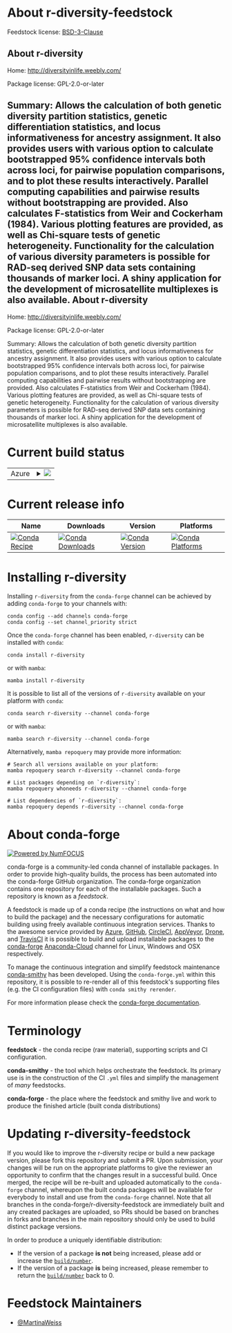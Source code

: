 About r-diversity-feedstock
===========================

Feedstock license: [BSD-3-Clause](https://github.com/conda-forge/r-diversity-feedstock/blob/main/LICENSE.txt)

About r-diversity
-----------------

Home: http://diversityinlife.weebly.com/

Package license: GPL-2.0-or-later

Summary: Allows the calculation of both genetic diversity partition statistics, genetic differentiation statistics, and locus informativeness for ancestry assignment. It also provides users with various option to calculate bootstrapped 95\% confidence intervals both across loci, for pairwise population comparisons, and to plot these results interactively. Parallel computing capabilities and pairwise results without bootstrapping are provided. Also calculates F-statistics from Weir and Cockerham (1984). Various plotting features are provided, as well as Chi-square tests of genetic heterogeneity. Functionality for the calculation of various diversity parameters is possible for RAD-seq derived SNP data sets containing thousands of marker loci. A shiny application for the development of microsatellite multiplexes is also available.
About r-diversity
-----------------

Home: http://diversityinlife.weebly.com/

Package license: GPL-2.0-or-later

Summary: Allows the calculation of both genetic diversity partition statistics, genetic differentiation statistics, and locus informativeness for ancestry assignment. It also provides users with various option to calculate bootstrapped 95\% confidence intervals both across loci, for pairwise population comparisons, and to plot these results interactively. Parallel computing capabilities and pairwise results without bootstrapping are provided. Also calculates F-statistics from Weir and Cockerham (1984). Various plotting features are provided, as well as Chi-square tests of genetic heterogeneity. Functionality for the calculation of various diversity parameters is possible for RAD-seq derived SNP data sets containing thousands of marker loci. A shiny application for the development of microsatellite multiplexes is also available.

Current build status
====================


<table>
    
  <tr>
    <td>Azure</td>
    <td>
      <details>
        <summary>
          <a href="https://dev.azure.com/conda-forge/feedstock-builds/_build/latest?definitionId=16470&branchName=main">
            <img src="https://dev.azure.com/conda-forge/feedstock-builds/_apis/build/status/r-diversity-feedstock?branchName=main">
          </a>
        </summary>
        <table>
          <thead><tr><th>Variant</th><th>Status</th></tr></thead>
          <tbody><tr>
              <td>linux_64_r_base4.2</td>
              <td>
                <a href="https://dev.azure.com/conda-forge/feedstock-builds/_build/latest?definitionId=16470&branchName=main">
                  <img src="https://dev.azure.com/conda-forge/feedstock-builds/_apis/build/status/r-diversity-feedstock?branchName=main&jobName=linux&configuration=linux%20linux_64_r_base4.2" alt="variant">
                </a>
              </td>
            </tr><tr>
              <td>linux_64_r_base4.3</td>
              <td>
                <a href="https://dev.azure.com/conda-forge/feedstock-builds/_build/latest?definitionId=16470&branchName=main">
                  <img src="https://dev.azure.com/conda-forge/feedstock-builds/_apis/build/status/r-diversity-feedstock?branchName=main&jobName=linux&configuration=linux%20linux_64_r_base4.3" alt="variant">
                </a>
              </td>
            </tr><tr>
              <td>osx_64_r_base4.2</td>
              <td>
                <a href="https://dev.azure.com/conda-forge/feedstock-builds/_build/latest?definitionId=16470&branchName=main">
                  <img src="https://dev.azure.com/conda-forge/feedstock-builds/_apis/build/status/r-diversity-feedstock?branchName=main&jobName=osx&configuration=osx%20osx_64_r_base4.2" alt="variant">
                </a>
              </td>
            </tr><tr>
              <td>osx_64_r_base4.3</td>
              <td>
                <a href="https://dev.azure.com/conda-forge/feedstock-builds/_build/latest?definitionId=16470&branchName=main">
                  <img src="https://dev.azure.com/conda-forge/feedstock-builds/_apis/build/status/r-diversity-feedstock?branchName=main&jobName=osx&configuration=osx%20osx_64_r_base4.3" alt="variant">
                </a>
              </td>
            </tr><tr>
              <td>win_64</td>
              <td>
                <a href="https://dev.azure.com/conda-forge/feedstock-builds/_build/latest?definitionId=16470&branchName=main">
                  <img src="https://dev.azure.com/conda-forge/feedstock-builds/_apis/build/status/r-diversity-feedstock?branchName=main&jobName=win&configuration=win%20win_64_" alt="variant">
                </a>
              </td>
            </tr>
          </tbody>
        </table>
      </details>
    </td>
  </tr>
</table>

Current release info
====================

| Name | Downloads | Version | Platforms |
| --- | --- | --- | --- |
| [![Conda Recipe](https://img.shields.io/badge/recipe-r--diversity-green.svg)](https://anaconda.org/conda-forge/r-diversity) | [![Conda Downloads](https://img.shields.io/conda/dn/conda-forge/r-diversity.svg)](https://anaconda.org/conda-forge/r-diversity) | [![Conda Version](https://img.shields.io/conda/vn/conda-forge/r-diversity.svg)](https://anaconda.org/conda-forge/r-diversity) | [![Conda Platforms](https://img.shields.io/conda/pn/conda-forge/r-diversity.svg)](https://anaconda.org/conda-forge/r-diversity) |

Installing r-diversity
======================

Installing `r-diversity` from the `conda-forge` channel can be achieved by adding `conda-forge` to your channels with:

```
conda config --add channels conda-forge
conda config --set channel_priority strict
```

Once the `conda-forge` channel has been enabled, `r-diversity` can be installed with `conda`:

```
conda install r-diversity
```

or with `mamba`:

```
mamba install r-diversity
```

It is possible to list all of the versions of `r-diversity` available on your platform with `conda`:

```
conda search r-diversity --channel conda-forge
```

or with `mamba`:

```
mamba search r-diversity --channel conda-forge
```

Alternatively, `mamba repoquery` may provide more information:

```
# Search all versions available on your platform:
mamba repoquery search r-diversity --channel conda-forge

# List packages depending on `r-diversity`:
mamba repoquery whoneeds r-diversity --channel conda-forge

# List dependencies of `r-diversity`:
mamba repoquery depends r-diversity --channel conda-forge
```


About conda-forge
=================

[![Powered by
NumFOCUS](https://img.shields.io/badge/powered%20by-NumFOCUS-orange.svg?style=flat&colorA=E1523D&colorB=007D8A)](https://numfocus.org)

conda-forge is a community-led conda channel of installable packages.
In order to provide high-quality builds, the process has been automated into the
conda-forge GitHub organization. The conda-forge organization contains one repository
for each of the installable packages. Such a repository is known as a *feedstock*.

A feedstock is made up of a conda recipe (the instructions on what and how to build
the package) and the necessary configurations for automatic building using freely
available continuous integration services. Thanks to the awesome service provided by
[Azure](https://azure.microsoft.com/en-us/services/devops/), [GitHub](https://github.com/),
[CircleCI](https://circleci.com/), [AppVeyor](https://www.appveyor.com/),
[Drone](https://cloud.drone.io/welcome), and [TravisCI](https://travis-ci.com/)
it is possible to build and upload installable packages to the
[conda-forge](https://anaconda.org/conda-forge) [Anaconda-Cloud](https://anaconda.org/)
channel for Linux, Windows and OSX respectively.

To manage the continuous integration and simplify feedstock maintenance
[conda-smithy](https://github.com/conda-forge/conda-smithy) has been developed.
Using the ``conda-forge.yml`` within this repository, it is possible to re-render all of
this feedstock's supporting files (e.g. the CI configuration files) with ``conda smithy rerender``.

For more information please check the [conda-forge documentation](https://conda-forge.org/docs/).

Terminology
===========

**feedstock** - the conda recipe (raw material), supporting scripts and CI configuration.

**conda-smithy** - the tool which helps orchestrate the feedstock.
                   Its primary use is in the construction of the CI ``.yml`` files
                   and simplify the management of *many* feedstocks.

**conda-forge** - the place where the feedstock and smithy live and work to
                  produce the finished article (built conda distributions)


Updating r-diversity-feedstock
==============================

If you would like to improve the r-diversity recipe or build a new
package version, please fork this repository and submit a PR. Upon submission,
your changes will be run on the appropriate platforms to give the reviewer an
opportunity to confirm that the changes result in a successful build. Once
merged, the recipe will be re-built and uploaded automatically to the
`conda-forge` channel, whereupon the built conda packages will be available for
everybody to install and use from the `conda-forge` channel.
Note that all branches in the conda-forge/r-diversity-feedstock are
immediately built and any created packages are uploaded, so PRs should be based
on branches in forks and branches in the main repository should only be used to
build distinct package versions.

In order to produce a uniquely identifiable distribution:
 * If the version of a package **is not** being increased, please add or increase
   the [``build/number``](https://docs.conda.io/projects/conda-build/en/latest/resources/define-metadata.html#build-number-and-string).
 * If the version of a package **is** being increased, please remember to return
   the [``build/number``](https://docs.conda.io/projects/conda-build/en/latest/resources/define-metadata.html#build-number-and-string)
   back to 0.

Feedstock Maintainers
=====================

* [@MartinaWeiss](https://github.com/MartinaWeiss/)

